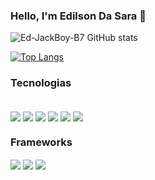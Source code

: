 ### Hello, I'm Edilson Da Sara 👋



![Ed-JackBoy-B7 GitHub stats](https://github-readme-stats.vercel.app/api?username=Ed-JackBoy-B7&show_icons=true&theme=radical)

[![Top Langs](https://github-readme-stats.vercel.app/api/top-langs/?username=Ed-JackBoy-B7)](https://github.com/anuraghazra/github-readme-stats)

### Tecnologias

<div style="display:inline_block">
</br>
<img align="center" src="https://img.shields.io/badge/HTML5-E34F26?style=for-the-badge&logohtml5&logoColor=white" />
<img align="center" src="https://img.shields.io/badge/CSS3-1572B6?style=for-the-badge&logo=css3&logoColor=white" />
<img align="center" src="https://img.shields.io/badge/JavaScript-323330?style=for-the-badge&logo=javascript&logoColor=F7DF1E" />
<img align="center" src="https://img.shields.io/badge/Python-FFD43B?style=for-the-badge&logo=python&logoColor=blue" />
<img align="center" src="https://img.shields.io/badge/PHP-777BB4?style=for-the-badge&logo=php&logoColor=white" />
<img align="center" src="https://img.shields.io/badge/Java-ED8B00?style=for-the-badge&logo=java&logoColor=white" />
</div>


### Frameworks
<div style="display:inline_block">
<img align="center" src="https://img.shields.io/badge/Bootstrap-563D7C?style=for-the-badge&logo=bootstrap&logoColor=white" /> 
<img align="center" src="https://img.shields.io/badge/Node.js-43853D?style=for-the-badge&logo=node.js&logoColor=white" />
<img align="center" src="https://img.shields.io/badge/Laravel-FF2D20?style=for-the-badge&logo=laravel&logoColor=white" />

</div> 
